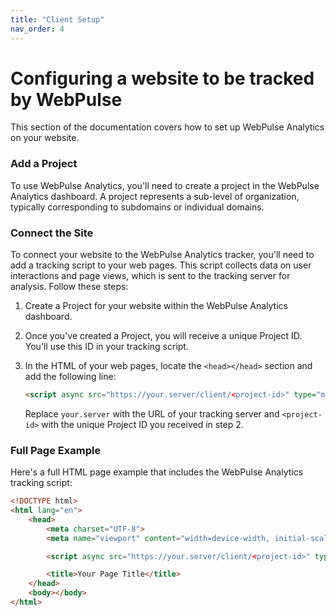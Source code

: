 ```yaml
---
title: "Client Setup"
nav_order: 4
---
```


# Configuring a website to be tracked by WebPulse

This section of the documentation covers how to set up WebPulse Analytics on your website.

### Add a Project

To use WebPulse Analytics, you'll need to create a project in the WebPulse Analytics dashboard. A project represents a
sub-level of organization, typically corresponding to subdomains or individual domains.

### Connect the Site

To connect your website to the WebPulse Analytics tracker, you'll need to add a tracking script to your web pages. This
script collects data on user interactions and page views, which is sent to the tracking server for analysis. Follow
these steps:

1. Create a Project for your website within the WebPulse Analytics dashboard.

2. Once you've created a Project, you will receive a unique Project ID. You'll use this ID in your tracking script.

3. In the HTML of your web pages, locate the `<head></head>` section and add the following line:

   ```html
   <script async src="https://your.server/client/<project-id>" type="module"></script>
   ```

   Replace `your.server` with the URL of your tracking server and `<project-id>` with the unique Project ID you received
   in step 2.

### Full Page Example

Here's a full HTML page example that includes the WebPulse Analytics tracking script:

```html
<!DOCTYPE html>
<html lang="en">
    <head>
        <meta charset="UTF-8">
        <meta name="viewport" content="width=device-width, initial-scale=1.0">

        <script async src="https://your.server/client/<project-id>" type="module"></script>

        <title>Your Page Title</title>
    </head>
    <body></body>
</html>
```

